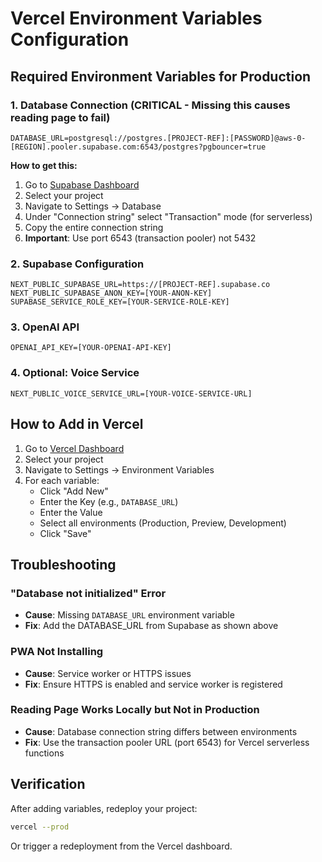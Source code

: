 # Vercel Environment Variables Configuration

## Required Environment Variables for Production

### 1. Database Connection (CRITICAL - Missing this causes reading page to fail)
```
DATABASE_URL=postgresql://postgres.[PROJECT-REF]:[PASSWORD]@aws-0-[REGION].pooler.supabase.com:6543/postgres?pgbouncer=true
```

**How to get this:**
1. Go to [Supabase Dashboard](https://supabase.com/dashboard)
2. Select your project
3. Navigate to Settings → Database
4. Under "Connection string" select "Transaction" mode (for serverless)
5. Copy the entire connection string
6. **Important**: Use port 6543 (transaction pooler) not 5432

### 2. Supabase Configuration
```
NEXT_PUBLIC_SUPABASE_URL=https://[PROJECT-REF].supabase.co
NEXT_PUBLIC_SUPABASE_ANON_KEY=[YOUR-ANON-KEY]
SUPABASE_SERVICE_ROLE_KEY=[YOUR-SERVICE-ROLE-KEY]
```

### 3. OpenAI API
```
OPENAI_API_KEY=[YOUR-OPENAI-API-KEY]
```

### 4. Optional: Voice Service
```
NEXT_PUBLIC_VOICE_SERVICE_URL=[YOUR-VOICE-SERVICE-URL]
```

## How to Add in Vercel

1. Go to [Vercel Dashboard](https://vercel.com/dashboard)
2. Select your project
3. Navigate to Settings → Environment Variables
4. For each variable:
   - Click "Add New"
   - Enter the Key (e.g., `DATABASE_URL`)
   - Enter the Value
   - Select all environments (Production, Preview, Development)
   - Click "Save"

## Troubleshooting

### "Database not initialized" Error
- **Cause**: Missing `DATABASE_URL` environment variable
- **Fix**: Add the DATABASE_URL from Supabase as shown above

### PWA Not Installing
- **Cause**: Service worker or HTTPS issues
- **Fix**: Ensure HTTPS is enabled and service worker is registered

### Reading Page Works Locally but Not in Production
- **Cause**: Database connection string differs between environments
- **Fix**: Use the transaction pooler URL (port 6543) for Vercel serverless functions

## Verification

After adding variables, redeploy your project:
```bash
vercel --prod
```

Or trigger a redeployment from the Vercel dashboard.